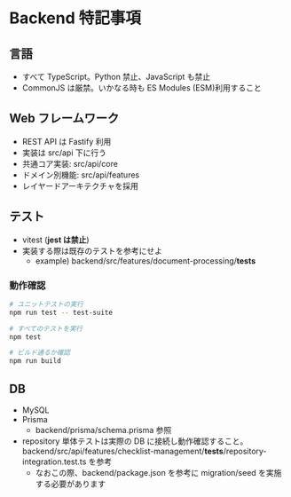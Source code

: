 # Backend 特記事項

## 言語

- すべて TypeScript。Python 禁止、JavaScript も禁止
- CommonJS は厳禁。いかなる時も ES Modules (ESM)利用すること

## Web フレームワーク

- REST API は Fastify 利用
- 実装は src/api 下に行う
- 共通コア実装: src/api/core
- ドメイン別機能: src/api/features
- レイヤードアーキテクチャを採用

## テスト

- vitest (**jest は禁止**)
- 実装する際は既存のテストを参考にせよ
  - example) backend/src/features/document-processing/**tests**

### 動作確認

```bash
# ユニットテストの実行
npm run test -- test-suite

# すべてのテストを実行
npm test

# ビルド通るか確認
npm run build
```

## DB

- MySQL
- Prisma
  - backend/prisma/schema.prisma 参照
- repository 単体テストは実際の DB に接続し動作確認すること。backend/src/api/features/checklist-management/**tests**/repository-integration.test.ts を参考
  - なおこの際、backend/package.json を参考に migration/seed を実施する必要があります
